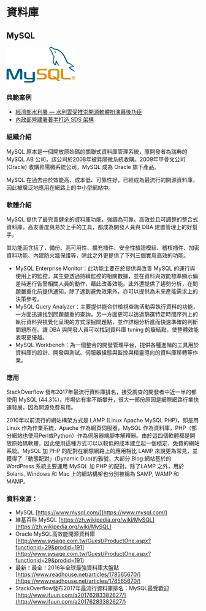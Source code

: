# **資料庫**

## **MySQL**

![](/assets/MySQL..png)

### 典範案例

* [經濟部水利署 — 水利雲受推崇開源軟體扮演幕後功臣](/shui-li-yun-shou-tui-chong-kai-yuan-ruan-ti-ban-yan-mu-hou-gong-chen.md)
* [內政部營建署著手打造 SDS 架構](/use-case/di-zhi-teng-yun-wang-yun-yong-duo-tao-kai-yuan-ruan-ti/ying-jian-shu-zhu-shou-da-zao-sds-jia-gou.md)

### 組織介紹

MySQL 原本是一個開放原始碼的關聯式資料庫管理系統，原開發者為瑞典的 MySQL AB 公司，該公司於2008年被昇陽微系統收購。2009年甲骨文公司 \(Oracle\) 收購昇陽微系統公司，MySQL 成為 Oracle 旗下產品。

MySQL 在過去由於效能高、成本低、可靠性好，已經成為最流行的開源資料庫，因此被廣泛地應用在網路上的中小型網站中。

### 軟體介紹

MySQL 提供了最完善健全的資料庫功能，強調為可靠、高效並且可調整的整合式資料庫，高友善度與易於上手的工具，都成為開發人員與 DBA 建置管理上的好幫手。

其功能面含括了，備份、高可用性、擴充插件、安全性驗證模組、稽核插件、加密資料功能、內建防火牆保護等，除此之外更提供了下列三個實用高效的功能。

* MySQL Enterprise Monitor：此功能主要在於提供與改善 MySQL 的運行與使用上的監控，其主要透過持續監控的相關數據，並在資料與效能標準顯示偏差時進行告警相關人員的動作，藉此改善效能。此外還提供了趨勢分析，在問題嚴重化前提供通知，除了達到避免效果外，亦可以提供為未來產能需求上的決策參考。
* MySQL Query Analyzer：主要提供能合併檢視查詢活動與執行資料的功能，一方面迅速找到問題嚴重的查詢，另一方面更可以透過篩選特定時間序列上的執行資料與視覺化呈現的方式深掘問題點，並作詳細分析進而快速準確的判斷問題所在。讓 DBA 與開發人員可以找到資料庫 tuning 的癥結點，使整體效能表現更優越。
* MySQL Workbench：為一個整合的開發管理平台，提供各種進階的工具用於資料庫的設計、開發與測試、伺服器組態與監控與精靈導向的資料庫移轉等作業。

### 應用

StackOverflow 發布2017年最流行資料庫排名，接受調查的開發者中近一半的都使用 MySQL \(44.3%\)，市場佔有率不斷攀升，很大一部份原因是網際網路行業快速發展，因為開源免費易用。

2010年以前流行的網站構架方式是 LAMP \(Linux Apache MySQL PHP\)，即是用 Linux 作為作業系統，Apache 作為網頁伺服器，MySQL 作為資料庫，PHP（部分網站也使用Perl或Python）作為伺服器端腳本解釋器。由於這四個軟體都是開放原始碼軟體，因此使用這種方式可以以較低的成本建立起一個穩定、免費的網站系統。MySQL 加 PHP 的配對在網際網路上的應用相比 LAMP 來說更為常見，並獲得了「動態配對」\(Dynamic Duo\)的雅號，大部分 Blog 網站基於的 WordPress 系統主要運用 MySQL 加 PHP 的配對。除了LAMP 之外，用於 Solaris, Windows 和 Mac 上的網站構架也分別被稱為 SAMP, WAMP 和 MAMP。

### 資料來源：

* MySQL [https://www.mysql.com/](https://www.mysql.com/)
* 維基百科 MySQL [https://zh.wikipedia.org/wiki/MySQL](https://zh.wikipedia.org/wiki/MySQL)
* Oracle MySQL高效能開源資料庫 [http://www.sysage.com.tw/Guest/ProductOne.aspx?functionid=29&prodid=191](http://www.sysage.com.tw/Guest/ProductOne.aspx?functionid=29&prodid=191)
* 最新！最全！2016年全球最強資料庫大盤點 [https://www.readhouse.net/articles/178565670/](https://www.readhouse.net/articles/178565670/)
* StackOverflow發布2017年最流行資料庫排名：MySQL最受歡迎 [http://www.ifuun.com/a20176283382627/](http://www.ifuun.com/a20176283382627/)



